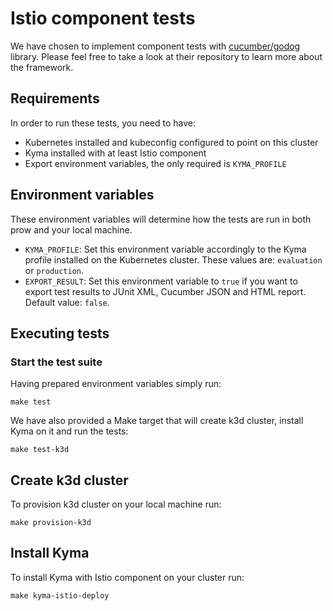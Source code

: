 # Istio component tests

We have chosen to implement component tests with [cucumber/godog](https://github.com/cucumber/godog) library. 
Please feel free to take a look at their repository to learn more about the framework.

## Requirements

In order to run these tests, you need to have:
- Kubernetes installed and kubeconfig configured to point on this cluster
- Kyma installed with at least Istio component
- Export environment variables, the only required is `KYMA_PROFILE`

## Environment variables

These environment variables will determine how the tests are run in both prow and your local machine.

- `KYMA_PROFILE`: Set this environment variable accordingly to the Kyma profile installed on the Kubernetes cluster. These values are: `evaluation` or `production`.
- `EXPORT_RESULT`: Set this environment variable to `true` if you want to export test results to JUnit XML, Cucumber JSON and HTML report. Default value: `false`.

## Executing tests

### Start the test suite

Having prepared environment variables simply run:

`make test`

We have also provided a Make target that will create k3d cluster, install Kyma on it and run the tests:

`make test-k3d`

## Create k3d cluster

To provision k3d cluster on your local machine run:

`make provision-k3d`

## Install Kyma

To install Kyma with Istio component on your cluster run:

`make kyma-istio-deploy`

